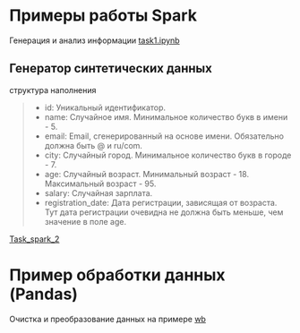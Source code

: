 # Примеры работы Spark

Генерация и анализ информации
[task1.ipynb](https://github.com/EsSanches/DE-step/blob/main/Spark/task1_git.ipynb)

## Генератор синтетических данных
структура наполнения 
> - id: Уникальный идентификатор.
> - name: Случайное имя. Минимальное количество букв в имени - 5.
> - email: Email, сгенерированный на основе имени. Обязательно должна быть @ и ru/com.
> - city: Случайный город. Минимальное количество букв в городе - 7.
> - age: Случайный возраст. Минимальный возраст - 18. Максимальный возраст - 95.
> - salary: Случайная зарплата.
> - registration_date: Дата регистрации, зависящая от возраста. Тут дата регистрации очевидна не должна быть меньше, чем значение в поле age.

[Task_spark_2](https://github.com/EsSanches/DE-step/blob/main/Spark/Task_spark_2_git.ipynb)

# Пример обработки данных (Pandas)
Очистка и преобразование данных на примере [wb](https://github.com/EsSanches/DE-step/blob/main/Pandas/wb2.ipynb)
